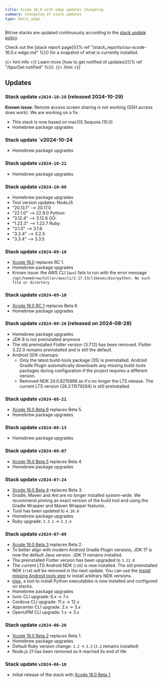 ```yaml
---
title: Xcode 16.0 with edge updates changelog
summary: Changelog of stack updates
type: basic_page
---
```


Bitrise stacks are updated continuously according to the [stack update policy](https://devcenter.bitrise.io/en/infrastructure/build-stacks/stack-update-policy.html).

Check out the [stack report page]({{% ref "/stack_reports/osx-xcode-16.0.x-edge.md" %}}) for a snapshot of what is currently installed.

{{< hint info >}}
Learn more [how to get notified of updates]({{% ref "/tips/Get notified" %}}).
{{< /hint >}}

## Updates

### Stack update `v2024-10-28` (released 2024-10-29)

**Known issue**: Remote access screen sharing is not working (SSH access does work). We are working on a fix.

- This stack is now based on macOS Sequoia (15.0)
- Homebrew package upgrades

### Stack update `v2024-10-24

- Homebrew package upgrades

### Stack update `v2024-10-22`

- Homebrew package upgrades

### Stack update `v2024-10-08`

- Homebrew package upgrades
- Tool version updates:
NodeJS
- "20.13.1"   --> 20.17.0
- "22.1.0"  --> 22.9.0
Python:
- "3.12.4" --> 3.12.6
GO:
- "1.22.3" --> 1.22.7
Ruby:
- "3.1.5" --> 3.1.6
- "3.2.4" --> 3.2.5
- "3.3.4" -->  3.3.5

### Stack update `v2024-09-18`

- [Xcode 16.0](https://developer.apple.com/documentation/xcode-release-notes/xcode-16-release-notes) replaces RC 1.
- Homebrew package upgrades
- Known issue: the AWS CLI (`aws`) fails to run with the error message `/opt/homebrew/Cellar/awscli/2.17.53/libexec/bin/python: No such file or directory`

### Stack update `v2024-09-10`

- [Xcode 16.0 RC 1](https://developer.apple.com/documentation/xcode-release-notes/xcode-16-release-notes) replaces Beta 6.
- Homebrew package upgrades

### Stack update `v2024-08-26` (released on 2024-08-28)

- Homebrew package upgrades
- JDK 8 is not preinstalled anymore
- The old preinstalled Flutter version (3.7.12) has been removed. Flutter 3.22.0 remains preinstalled and is still the default.
- Android SDK cleanups:
  - Only the latest build-tools package (35) is preinstalled. Android Gradle Plugin automatically downloads any missing build-tools packages during configuration if the project requires a different version.
  - Removed NDK 24.0.8215888 as it's no longer the LTS release. The current LTS version (26.3.11579264) is still preinstalled.

### Stack update `v2024-08-21`

- [Xcode 16.0 Beta 6](https://developer.apple.com/documentation/xcode-release-notes/xcode-16-release-notes) replaces Beta 5.
- Homebrew package upgrades

### Stack update `v2024-08-13`

- Homebrew package upgrades

### Stack update `v2024-08-07`

- [Xcode 16.0 Beta 5](https://developer.apple.com/documentation/xcode-release-notes/xcode-16-release-notes) replaces Beta 4.
- Homebrew package upgrades

### Stack update `v2024-07-24`

- [Xcode 16.0 Beta 4](https://developer.apple.com/documentation/xcode-release-notes/xcode-16-release-notes) replaces Beta 3.
- Gradle, Maven and Ant are no longer installed system-wide. We recommend pinning an exact version of the build tool and using the Gradle Wrapper and Maven Wrapper features.
- Tuist has been updated to `4.20.0`
- Homebrew package upgrades
- Ruby upgrade: `3.3.1` -> `3.3.4`

### Stack update `v2024-07-09`

- [Xcode 16.0 Beta 3](https://developer.apple.com/documentation/xcode-release-notes/xcode-16-release-notes) replaces Beta 2.
- To better align with modern Android Gradle Plugin versions, JDK 17 is now the default Java version. JDK 11 remains installed.
- The preinstalled Flutter version has been upgraded to `3.22.0`
- The current LTS Android NDK (`r26`) is now installed. The old preinstalled NDK (`r24`) will be removed in the next update. You can use the [Install missing Android tools step](https://github.com/bitrise-steplib/steps-install-missing-android-tools) to install arbitrary NDK versions.
- [pipx](https://github.com/pypa/pipx), a tool to install Python executables is now installed and configured on stacks.
- Homebrew package upgrades
- Ionic CLI upgrade: 6.x → 7.x
- Cordova CLI upgrade: 11.x → 12.x
- Appcenter CLI upgrade: 2.x → 3.x
- OpenUPM CLI upgrade: 1.x → 3.x

### Stack update `v2024-06-26`

- [Xcode 16.0 Beta 2](https://developer.apple.com/documentation/xcode-release-notes/xcode-16-release-notes) replaces Beta 1.
- Homebrew package upgrades
- Default Ruby version change: `3.2` -> `3.3` (`3.2` remains installed)
- Node.js 21 has been removed as it reached its end of life

### Stack update `v2024-06-10`

- Initial release of the stack with [Xcode 16.0 Beta 1](https://developer.apple.com/documentation/xcode-release-notes/xcode-16-release-notes).


